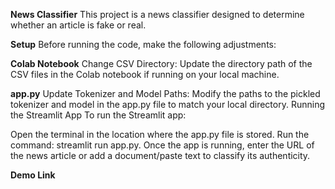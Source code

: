 **News Classifier**
This project is a news classifier designed to determine whether an article is fake or real.

**Setup**
Before running the code, make the following adjustments:

**Colab Notebook**
Change CSV Directory: Update the directory path of the CSV files in the Colab notebook if running on your local machine.


**app.py**
Update Tokenizer and Model Paths: Modify the paths to the pickled tokenizer and model in the app.py file to match your local directory.
Running the Streamlit App
To run the Streamlit app:

Open the terminal in the location where the app.py file is stored.
Run the command: streamlit run app.py.
Once the app is running, enter the URL of the news article or add a document/paste text to classify its authenticity.

**Demo Link**
